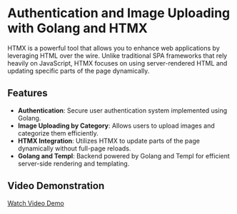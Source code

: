 # Authentication and Image Uploading with Golang and HTMX

HTMX is a powerful tool that allows you to enhance web applications by leveraging HTML over the wire. Unlike traditional SPA frameworks that rely heavily on JavaScript, HTMX focuses on using server-rendered HTML and updating specific parts of the page dynamically.

## Features

- **Authentication**: Secure user authentication system implemented using Golang.
- **Image Uploading by Category**: Allows users to upload images and categorize them efficiently.
- **HTMX Integration**: Utilizes HTMX to update parts of the page dynamically without full-page reloads.
- **Golang and Templ**: Backend powered by Golang and Templ for efficient server-side rendering and templating.

## Video Demonstration

[Watch Video Demo](videos/video.mp4)
